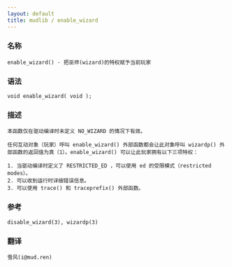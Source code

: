 ```yaml
---
layout: default
title: mudlib / enable_wizard
---
```


### 名称

    enable_wizard() - 把巫师(wizard)的特权赋予当前玩家

### 语法

    void enable_wizard( void );

### 描述

    本函数仅在驱动编译时未定义 NO_WIZARD 的情况下有效。

    任何互动对象（玩家）呼叫 enable_wizard() 外部函数都会让此对象呼叫 wizardp() 外部函数的返回值为真（1）。enable_wizard() 可以让此玩家拥有以下三项特权：

    1. 当驱动编译时定义了 RESTRICTED_ED ，可以使用 ed 的受限模式（restricted  modes）。
    2. 可以收到运行时详细错误信息。
    3. 可以使用 trace() 和 traceprefix() 外部函数。

### 参考

    disable_wizard(3), wizardp(3)

### 翻译

    雪风(i@mud.ren)
